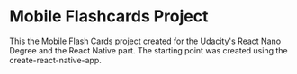 # Mobile Flashcards Project

This the Mobile Flash Cards project created for the Udacity's React Nano Degree and the React Native part. The starting point was created using the create-react-native-app.